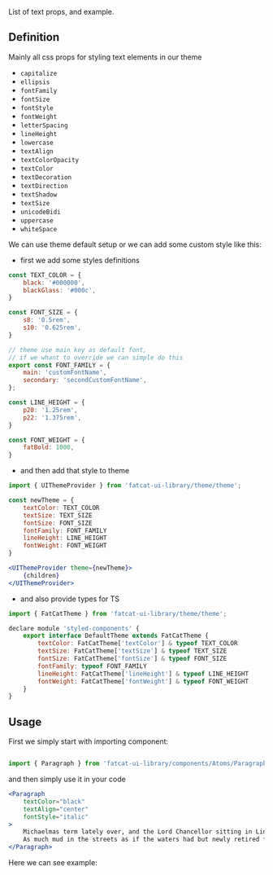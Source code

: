List of text props, and example.

## 	Definition

Mainly all css props for styling text elements in our theme

- `capitalize`
- `ellipsis`
- `fontFamily`
- `fontSize`
- `fontStyle`
- `fontWeight`
- `letterSpacing`
- `lineHeight`
- `lowercase`
- `textAlign`
- `textColorOpacity`
- `textColor`
- `textDecoration`
- `textDirection`
- `textShadow`
- `textSize`
- `unicodeBidi`
- `uppercase`
- `whiteSpace`

We can use theme default setup or we can add some custom style like this:

- first we add some styles definitions

```jsx
const TEXT_COLOR = {
	black: '#000000',
	blackGlass: '#000c',
}

const FONT_SIZE = {
	s8: '0.5rem',
	s10: '0.625rem',
}

// theme use main key as default font,
// if we whant to override we can simple do this
export const FONT_FAMILY = {
	main: 'customFontName',
	secondary: 'secondCustomFontName',
};

const LINE_HEIGHT = {
	p20: '1.25rem',
	p22: '1.375rem',
}

const FONT_WEIGHT = {
	fatBold: 1000,
}
```
- and then add that style to theme

```jsx
import { UIThemeProvider } from 'fatcat-ui-library/theme/theme';

const newTheme = {
	textColor: TEXT_COLOR
	textSize: TEXT_SIZE
	fontSize: FONT_SIZE
	fontFamily: FONT_FAMILY
	lineHeight: LINE_HEIGHT
	fontWeight: FONT_WEIGHT
}

<UIThemeProvider theme={newTheme}>
	{children}
</UIThemeProvider>
```

- and also provide types for TS

```jsx
import { FatCatTheme } from 'fatcat-ui-library/theme/theme';

declare module 'styled-components' {
	export interface DefaultTheme extends FatCatTheme {
		textColor: FatCatTheme['textColor'] & typeof TEXT_COLOR
		textSize: FatCatTheme['textSize'] & typeof TEXT_SIZE
		fontSize: FatCatTheme['fontSize'] & typeof FONT_SIZE
		fontFamily: typeof FONT_FAMILY
		lineHeight: FatCatTheme['lineHeight'] & typeof LINE_HEIGHT
		fontWeight: FatCatTheme['fontWeight'] & typeof FONT_WEIGHT
	}
}
```

## Usage 

First we simply start with importing component:

```jsx

import { Paragraph } from 'fatcat-ui-library/components/Atoms/Paragraph';

```

and then simply use it in your code

```jsx
<Paragraph
	textColor="black"
	textAlign="center"
	fontStyle="italic"
>
	Michaelmas term lately over, and the Lord Chancellor sitting in Lincoln's Inn Hall. Implacable November weather.
	As much mud in the streets as if the waters had but newly retired from the face of the earth.
</Paragraph>
```

Here we can see example:
